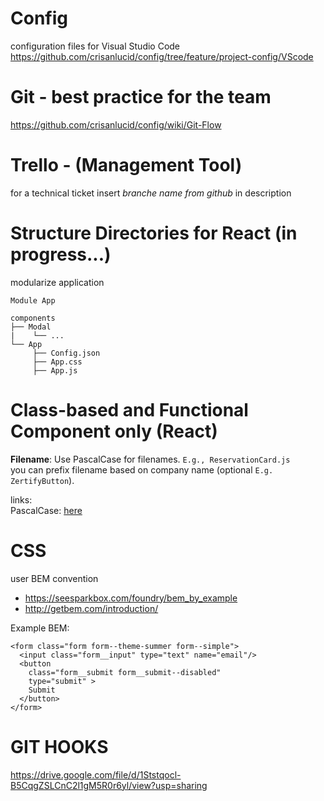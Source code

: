 # Config 

configuration files for Visual Studio Code<br>
https://github.com/crisanlucid/config/tree/feature/project-config/VScode

# Git - best practice for the team
https://github.com/crisanlucid/config/wiki/Git-Flow


# Trello - (Management Tool)
for a technical ticket insert *branche name from github*  in description


# Structure Directories for React (in progress...) 

modularize application

```
Module App

components
├── Modal
|    └── ...
└── App
     ├── Config.json
     ├── App.css       
     ├── App.js
```

# Class-based and Functional Component only (React)

**Filename**: Use PascalCase for filenames. `E.g., ReservationCard.js` <br>
you can prefix filename based on company name (optional `E.g. ZertifyButton`).<br>

links:<br>
PascalCase: [here](https://www.quora.com/What-is-the-difference-between-Pascal-Case-and-Camel-Case)

# CSS
user BEM convention
* https://seesparkbox.com/foundry/bem_by_example
* http://getbem.com/introduction/

Example BEM:
```
<form class="form form--theme-summer form--simple">
  <input class="form__input" type="text" name="email"/>
  <button
    class="form__submit form__submit--disabled"
    type="submit" >
    Submit
  </button>  
</form>
```

# GIT HOOKS
https://drive.google.com/file/d/1Ststqocl-B5CqgZSLCnC2l1gM5R0r6yl/view?usp=sharing
